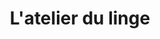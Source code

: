 ---
title: "L'atelier du linge"
url: /saint-amand-montrond/latelier-du-linge/
shop: blanchisserie
---